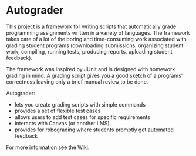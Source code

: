 # Autograder

This project is a framework for writing scripts that automatically grade programming assignments written in a variety of languages. The framework takes care of a lot of the boring and time-consuming work associated with grading student programs (downloading submissions, organizing student work, compiling, running tests, producing reports, uploading student feedback). 

The framework was inspired by JUnit and is designed with homework grading in mind. A grading script gives you a good sketch of a programs' correctness leaving only a brief manual review to be done.

Autograder:

- lets you create grading scripts with simple commands
- provides a set of flexible test cases 
- allows users to add test cases for specific requirements
- interacts with Canvas (or another LMS)
- provides for robograding where students promptly get automated feedback

For more information see the [Wiki](https://github.com/edparrish/autograder/wiki).
